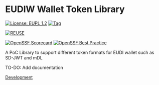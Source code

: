 <!--
SPDX-FileCopyrightText: 2024 Digg - Agency for Digital Government

SPDX-License-Identifier: EUPL-1.2
-->

# EUDIW Wallet Token Library

[![License: EUPL 1.2](https://img.shields.io/badge/License-European%20Union%20Public%20Licence%201.2-library?style=for-the-badge&&color=lightblue)](LICENSE)
[![Tag](https://img.shields.io/github/v/tag/diggsweden/eudiw-wallet-token-lib?style=for-the-badge&color=lightblue)](https://github.com/diggsweden/eudiw-wallet-token-lib/tags)

[![REUSE](https://img.shields.io/badge/dynamic/json?url=https%3A%2F%2Fapi.reuse.software%2Fstatus%2Fgithub.com%2Fdiggsweden%2Feudiw-wallet-token-lib&query=status&style=for-the-badge&label=REUSE&color=green)](https://api.reuse.software/info/github.com/diggsweden/eudiw-wallet-token-lib)

[![OpenSSF Scorecard](https://api.scorecard.dev/projects/github.com/diggsweden/eudiw-wallet-token-lib/badge?style=for-the-badge)](https://scorecard.dev/viewer/?uri=github.com/diggsweden/eudiw-wallet-token-lib)
[![OpenSSF Best Practice](https://img.shields.io/badge/dynamic/json?url=https%3A%2F%2Fbestpractices.coreinfrastructure.org%2Fprojects%2F10000000.json&query=%24.badge_level&style=for-the-badge&label=OpenSSF%20Best%20Practice&color=green)](https://www.bestpractices.dev/en/projects/100000)

A PoC Library to support different token formats for EUDI wallet such as SD-JWT and mDL

TO-DO: Add documentation

[Development](./docs/DEVELOPMENT.md)
